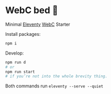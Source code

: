 # WebC bed <span role="img" aria-label="coral">🪸</span>

Minimal [Eleventy](https://www.11ty.dev/docs/) [WebC](https://www.11ty.dev/docs/languages/webc/) Starter

Install packages:

```bash
npm i
```

Develop: 

```bash
npm run d
# or
npm run start
# if you’re not into the whole brevity thing.
```

Both commands run `eleventy --serve --quiet`
